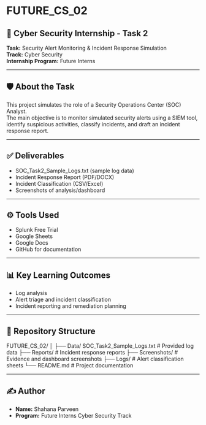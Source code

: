 # FUTURE_CS_02

## 📌 Cyber Security Internship - Task 2
**Task:** Security Alert Monitoring & Incident Response Simulation  
**Track:** Cyber Security  
**Internship Program:** Future Interns  

---

## 🛡️ About the Task
This project simulates the role of a Security Operations Center (SOC) Analyst.  
The main objective is to monitor simulated security alerts using a SIEM tool, identify suspicious activities, classify incidents, and draft an incident response report.

---

## ✅ Deliverables
- SOC_Task2_Sample_Logs.txt (sample log data)
- Incident Response Report (PDF/DOCX)
- Incident Classification (CSV/Excel)
- Screenshots of analysis/dashboard

---

## ⚙️ Tools Used
- Splunk Free Trial
- Google Sheets
- Google Docs
- GitHub for documentation

---

## 📊 Key Learning Outcomes
- Log analysis
- Alert triage and incident classification
- Incident reporting and remediation planning

---

## 📂 Repository Structure
FUTURE_CS_02/
│
├── Data/ SOC_Task2_Sample_Logs.txt # Provided log data
├── Reports/ # Incident response reports
├── Screenshots/ # Evidence and dashboard screenshots
├── Logs/ # Alert classification sheets
└── README.md # Project documentation

---

## ✍️ Author
- **Name:** Shahana Parveen  
- **Program:** Future Interns Cyber Security Track  
